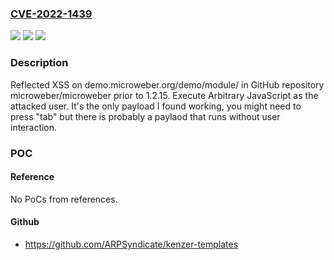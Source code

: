 ### [CVE-2022-1439](https://cve.mitre.org/cgi-bin/cvename.cgi?name=CVE-2022-1439)
![](https://img.shields.io/static/v1?label=Product&message=microweber%2Fmicroweber&color=blue)
![](https://img.shields.io/static/v1?label=Version&message=%3C%201.2.15%20&color=brighgreen)
![](https://img.shields.io/static/v1?label=Vulnerability&message=CWE-79%20Improper%20Neutralization%20of%20Input%20During%20Web%20Page%20Generation%20('Cross-site%20Scripting')&color=brighgreen)

### Description

Reflected XSS on demo.microweber.org/demo/module/ in GitHub repository microweber/microweber prior to 1.2.15. Execute Arbitrary JavaScript as the attacked user. It's the only payload I found working, you might need to press "tab" but there is probably a paylaod that runs without user interaction.

### POC

#### Reference
No PoCs from references.

#### Github
- https://github.com/ARPSyndicate/kenzer-templates

